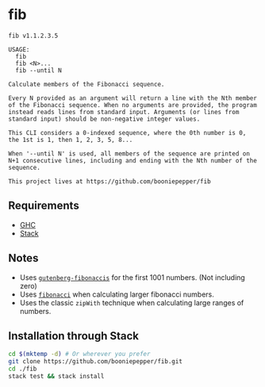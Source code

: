 # fib

```text
fib v1.1.2.3.5

USAGE:
  fib
  fib <N>...
  fib --until N

Calculate members of the Fibonacci sequence.

Every N provided as an argument will return a line with the Nth member
of the Fibonacci sequence. When no arguments are provided, the program
instead reads lines from standard input. Arguments (or lines from
standard input) should be non-negative integer values.

This CLI considers a 0-indexed sequence, where the 0th number is 0,
the 1st is 1, then 1, 2, 3, 5, 8...

When '--until N' is used, all members of the sequence are printed on
N+1 consecutive lines, including and ending with the Nth number of the
sequence.

This project lives at https://github.com/booniepepper/fib
```

## Requirements

- [GHC](https://www.haskell.org/downloads/)
- [Stack](https://docs.haskellstack.org/en/stable/README/)

## Notes

- Uses [`gutenberg-fibonaccis`](https://hackage.haskell.org/package/gutenberg-fibonaccis)
  for the first 1001 numbers. (Not including zero)
- Uses [`fibonacci`](https://hackage.haskell.org/package/fibonacci) when
  calculating larger fibonacci numbers.
- Uses the classic `zipWith` technique when calculating large ranges of numbers.

## Installation through Stack

```bash
cd $(mktemp -d) # Or wherever you prefer
git clone https://github.com/booniepepper/fib.git
cd ./fib
stack test && stack install
```
